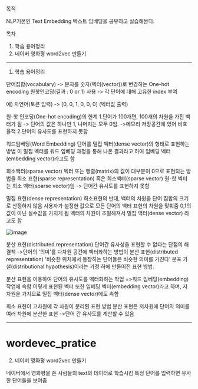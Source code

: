 목적

NLP기본인 Text Embedding 텍스트 임베딩을 공부하고 실습해본다.

목차

1. 학습 용어정리
2. 네이버 영화평 word2vec 만들기

-----------------------------------------------------------------

1. 학습 용어정리

단어집합(vocabulary) 
-> 문자를 숫자(벡터(vector))로 변경하는 One-hot encoding 원핫인코딩(결과 : 0 or 1) 사용 
-> 각 단어에 대해 고유한 index 부여 

예) 자연어(토큰 입력) -> [0, 0, 1, 0, 0, 0] (벡터값 출력)

원-핫 인코딩(One-hot encoding)의 한계 
1.단어가 100개면, 100개의 차원을 가진 벡터가 됨 
-> 단어의 값은 하나만 1, 나머지는 모두 0임. 
->메모리 저장공간에 있어 비효율적
2.단어의 유사도를 표현하지 못함

워드임베딩(Word Embedding)
단어를 밀집 벡터(dense vector)의 형태로 표현하는 방법
이 밀집 벡터를 워드 임베딩 과정을 통해 나온 결과라고 하여 임베딩 벡터(embedding vector)라고도 함

희소백터(sparse vector)
벡터 또는 행렬(matrix)의 값이 대부분이 0으로 표현되는 방법을 희소 표현(sparse representation) 혹은 희소백터(sparse vector)
원-핫 벡터는 희소 벡터(sparse vector)임
-> 단어간 유사도를 표현하지 못함

밀집 표현(dense representation) 
희소표현의 반대, 백터의 차원을 단어 집합의 크기로 산정하지 않음
사용자가 설정한 값으로 모든 단어의 백터 표현의 차원을 맞춰줌
0,1의 값이 아닌 실수값을 가지게 됨
벡터의 차원이 조밀해져서 밀집 백터(dense vector) 라고도 함

![image](https://github.com/user-attachments/assets/31a2e9e4-9be3-4db2-b20a-8ae146c7f192)

분산 표현(distributed representation)
단어간 유사성을 표현할 수 없다는 단점의 해결책
->단어의 '의미'를 다차원 공간에 벡터화하는 방법이 분산 표현(distributed representation)
'비슷한 위치에서 등장하는 단어들은 비슷한 의미를 가진다' 
분포 가설(distributional hypothesis)이라는 가정 하에 만들어진 표현 방법.

분산 표현을 이용하여 단어의 유사도를 벡터화하는 작업
=>워드 임베딩(embedding) 작업에 속함 
이렇게 표현된 벡터 또한 임베딩 벡터(embedding vector)라고 하며, 
저차원을 가지므로 밀집 벡터(dense vector)에도 속함

희소 표현이 고차원에 각 차원이 분리된 표현 방법 
분산 표현은 저차원에 단어의 의미를 여러 차원에 분산한 표현
->단어 간 유사도를 계산할 수 있음

------------------------------------------------------------------------

# wordevec_pratice
2. 네이버 영화평 word2vec 만들기

네이버에서 영화평을 쓴 사람들의 text의 데이터로 학습시킴
특정 단어를 입력하면 유사한 단어들을 보여줌

